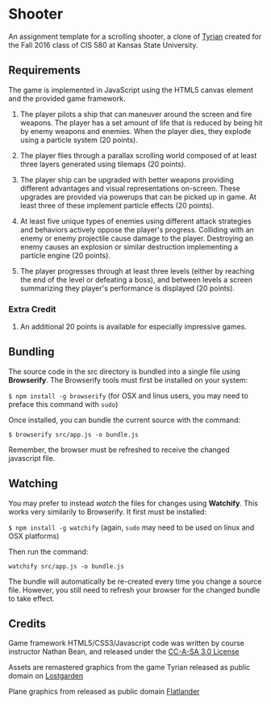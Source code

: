 # Shooter
An assignment template for a scrolling shooter, a clone of [Tyrian](https://en.wikipedia.org/wiki/Tyrian_(video_game)) created for the Fall 2016 class of CIS 580 at Kansas State University.

## Requirements

The game is implemented in JavaScript using the HTML5 canvas element and the provided game framework.

1. The player pilots a ship that can maneuver around the screen and fire weapons.  The player has a set amount of life that is reduced by being hit by enemy weapons and enemies.  When the player dies, they explode using a particle system (20 points).

2. The player flies through a parallax scrolling world composed of at least three layers generated using tilemaps (20 points).

3. The player ship can be upgraded with better weapons providing different advantages and visual representations on-screen.  These upgrades are provided via powerups that can be picked up in game.  At least three of these implement particle effects (20 points).

4. At least five unique types of enemies using different attack strategies and behaviors actively oppose the player's progress.  Colliding with an enemy or enemy projectile cause damage to the player.  Destroying an enemy causes an explosion or similar destruction implementing a particle engine (20 points).

5. The player progresses through at least three levels (either by reaching the end of the level or defeating a boss), and between levels a screen summarizing they player's performance is displayed (20 points).

### Extra Credit

1. An additional 20 points is available for especially impressive games.

## Bundling
The source code in the src directory is bundled into a single file using **Browserify**.  The Browserify tools must first be installed on your system:

```$ npm install -g browserify``` (for OSX and linus users, you may need to preface this command with ```sudo```)

Once installed, you can bundle the current source with the command:

```$ browserify src/app.js -o bundle.js```

Remember, the browser must be refreshed to receive the changed javascript file.

## Watching

You may prefer to instead _watch_ the files for changes using **Watchify**.  This works very similarily to Browserify.  It first must be installed:

```$ npm install -g watchify``` (again, ```sudo``` may need to be used on linux and OSX platforms)

Then run the command:

```watchify src/app.js -o bundle.js```

The bundle will automatically be re-created every time you change a source file.  However, you still need to refresh your browser for the changed bundle to take effect.

## Credits
Game framework HTML5/CSS3/Javascript code was written by course instructor Nathan Bean, and released under the [CC-A-SA 3.0 License](https://creativecommons.org/licenses/by-sa/3.0/)

Assets are remastered graphics from the game Tyrian released as public domain on [Lostgarden](http://www.lostgarden.com/2007/04/free-game-graphics-tyrian-ships-and.html)

Plane graphics from released as public domain [Flatlander](opengameart.org/users/titi_son)

